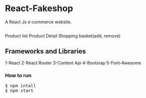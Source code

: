 
# React-Fakeshop

A React Js e-commerce website.

##
Product list
Product Detail
Shopping basket(add, remove)

## Frameworks and Libraries

1-React
2-React Router
3-Content Api
4-Bootsrap
5-Font-Awesome

### How to run

<pre>
$ npm intall
$ npm start
</pre>

